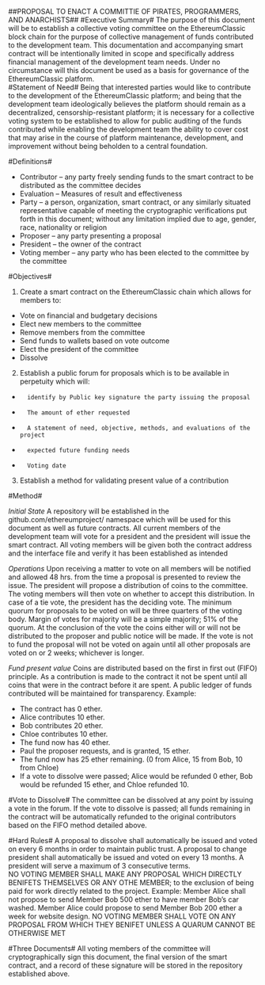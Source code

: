 ##PROPOSAL TO ENACT A COMMITTIE OF PIRATES, PROGRAMMERS, AND ANARCHISTS##
#Executive Summary#
The purpose of this document will be to establish a collective voting committee on the EthereumClassic block chain for the purpose of collective management of funds contributed to the development team. This documentation and accompanying smart contract will be intentionally limited in scope and specifically address financial management of the development team needs. Under no circumstance will this document be used as a basis for governance of the EthereumClassic platform.   
#Statement of Need#
Being that interested parties would like to contribute to the development of the EthereumClassic  platform; and being that the development team ideologically believes the platform should remain as a decentralized, censorship-resistant platform;  it is necessary for a collective voting system to be established to allow for public auditing of the funds contributed while enabling the development team the ability to cover cost that may arise in the course of platform maintenance, development, and improvement without being beholden to a central foundation.  

#Definitions# 

- Contributor – any party freely sending funds to the smart contract to be distributed as the committee decides 
- Evaluation – Measures of result and effectiveness
- Party – a person, organization, smart contract, or any similarly situated representative capable of meeting the cryptographic verifications put forth in this document; without any limitation implied due to age, gender, race, nationality or religion  
- Proposer – any party presenting a proposal
- President – the owner of the contract
- Voting member – any party who has been elected to the committee by the committee 

#Objectives#
1) Create a smart contract on the EthereumClassic chain which allows for members to:
-	Vote on financial and budgetary decisions
-	Elect new members to the committee
-	Remove members from the committee
-	Send funds to wallets based on vote outcome
-	Elect the president of the committee 
-	Dissolve

2) Establish a public forum for proposals which is to be available in perpetuity which will:
-       identify by Public key signature the party issuing the proposal
-       The amount of ether requested
-       A statement of need, objective, methods, and evaluations of the project
-       expected future funding needs
-       Voting date

3) Establish a method for validating present value of a contribution

#Method#

<i>Initial State</i>
A repository will be established in the github.com/ethereumproject/ namespace which will be used for this document as well as future contracts. 
All current members of the development team will vote for a president and the president will issue the smart contract.
All voting members will be given both the contract address and the interface file and verify it has been established as intended 

<i>Operations</i>
Upon receiving a matter to vote on all members will be notified and allowed 48 hrs. from the time a proposal is presented to review the issue. 
The president will propose a distribution of coins to the committee. 
The voting members will then vote on whether to accept this distribution. 
In case of a tie vote, the president has the deciding vote. 
The minimum quorum for proposals to be voted on will be three quarters of the voting body.
Margin of votes for majority will be a simple majority; 51% of the quorum.
At the conclusion of the vote the coins either will or will not be distributed to the proposer and public notice will be made.
If the vote is not to fund the proposal will not be voted on again until all other proposals are voted on or 2 weeks; whichever is longer.

<i>Fund present value</i> 
Coins are distributed based on the first in first out (FIFO) principle. 
As a contribution is made to the contract it not be spent until all coins that were in the contract before it are spent.
A public ledger of funds contributed will be maintained for transparency.
Example:  
-	The contract has 0 ether. 
-	Alice contributes 10 ether. 
-	Bob contributes 20 ether.
-	Chloe contributes 10 ether.
-	The fund now has 40 ether.
-	Paul the proposer requests, and is granted, 15 ether.
-	The fund now has 25 ether remaining. (0 from Alice, 15 from Bob, 10 from Chloe)
-	If a vote to dissolve were passed; Alice would be refunded 0 ether, Bob would be refunded 15 ether, and Chloe refunded 10.  

#Vote to Dissolve#
The committee can be dissolved at any point by issuing a vote in the forum. 
If the vote to dissolve is passed; all funds remaining in the contract will be automatically refunded to the original contributors based on the FIFO method detailed above.  

#Hard Rules#
A proposal to dissolve shall automatically be issued and voted on every 6 months in order to maintain public trust.
A proposal to change president shall automatically be issued and voted on every 13 months. A president will serve a maximum of 3 consecutive terms.   
NO VOTING MEMBER SHALL MAKE ANY PROPOSAL WHICH DIRECTLY BENIFETS THEMSELVES OR ANY OTHE MEMBER; to the exclusion of being paid for work directly related to the project. 
Example: 
Member Alice shall not propose to send Member Bob 500 ether to have member Bob’s car washed. 
Member Alice could propose to send Member Bob 200 ether a week for website design.
NO VOTING MEMBER SHALL VOTE ON ANY PROPOSAL FROM WHICH THEY BENIFET UNLESS A QUARUM CANNOT BE OTHERWISE MET

#Three Documents#
All voting members of the committee will cryptographically sign this document, the final version of the smart contract, and a record of these signature will be stored in the repository established above.  

